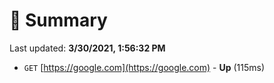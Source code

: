 # 📖 Summary
Last updated: **3/30/2021, 1:56:32 PM**

- `GET` [https://google.com](https://google.com) - **Up** (115ms)
